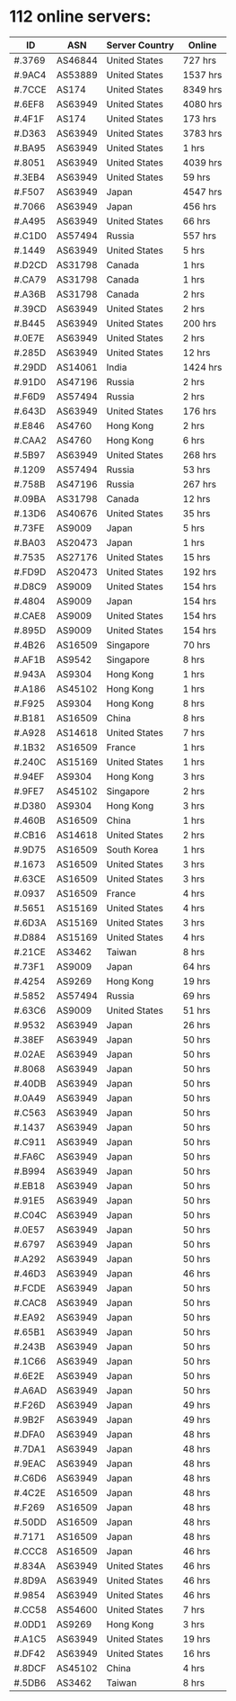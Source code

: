 # 112 online servers:

| ID | ASN | Server Country | Online |
| ------ | ------ | ------ | ------ |
| #.3769 | AS46844 | United States | 727 hrs |
| #.9AC4 | AS53889 | United States | 1537 hrs |
| #.7CCE | AS174 | United States | 8349 hrs |
| #.6EF8 | AS63949 | United States | 4080 hrs |
| #.4F1F | AS174 | United States | 173 hrs |
| #.D363 | AS63949 | United States | 3783 hrs |
| #.BA95 | AS63949 | United States | 1 hrs |
| #.8051 | AS63949 | United States | 4039 hrs |
| #.3EB4 | AS63949 | United States | 59 hrs |
| #.F507 | AS63949 | Japan | 4547 hrs |
| #.7066 | AS63949 | Japan | 456 hrs |
| #.A495 | AS63949 | United States | 66 hrs |
| #.C1D0 | AS57494 | Russia | 557 hrs |
| #.1449 | AS63949 | United States | 5 hrs |
| #.D2CD | AS31798 | Canada | 1 hrs |
| #.CA79 | AS31798 | Canada | 1 hrs |
| #.A36B | AS31798 | Canada | 2 hrs |
| #.39CD | AS63949 | United States | 2 hrs |
| #.B445 | AS63949 | United States | 200 hrs |
| #.0E7E | AS63949 | United States | 2 hrs |
| #.285D | AS63949 | United States | 12 hrs |
| #.29DD | AS14061 | India | 1424 hrs |
| #.91D0 | AS47196 | Russia | 2 hrs |
| #.F6D9 | AS57494 | Russia | 2 hrs |
| #.643D | AS63949 | United States | 176 hrs |
| #.E846 | AS4760 | Hong Kong | 2 hrs |
| #.CAA2 | AS4760 | Hong Kong | 6 hrs |
| #.5B97 | AS63949 | United States | 268 hrs |
| #.1209 | AS57494 | Russia | 53 hrs |
| #.758B | AS47196 | Russia | 267 hrs |
| #.09BA | AS31798 | Canada | 12 hrs |
| #.13D6 | AS40676 | United States | 35 hrs |
| #.73FE | AS9009 | Japan | 5 hrs |
| #.BA03 | AS20473 | Japan | 1 hrs |
| #.7535 | AS27176 | United States | 15 hrs |
| #.FD9D | AS20473 | United States | 192 hrs |
| #.D8C9 | AS9009 | United States | 154 hrs |
| #.4804 | AS9009 | Japan | 154 hrs |
| #.CAE8 | AS9009 | United States | 154 hrs |
| #.895D | AS9009 | United States | 154 hrs |
| #.4B26 | AS16509 | Singapore | 70 hrs |
| #.AF1B | AS9542 | Singapore | 8 hrs |
| #.943A | AS9304 | Hong Kong | 1 hrs |
| #.A186 | AS45102 | Hong Kong | 1 hrs |
| #.F925 | AS9304 | Hong Kong | 8 hrs |
| #.B181 | AS16509 | China | 8 hrs |
| #.A928 | AS14618 | United States | 7 hrs |
| #.1B32 | AS16509 | France | 1 hrs |
| #.240C | AS15169 | United States | 1 hrs |
| #.94EF | AS9304 | Hong Kong | 3 hrs |
| #.9FE7 | AS45102 | Singapore | 2 hrs |
| #.D380 | AS9304 | Hong Kong | 3 hrs |
| #.460B | AS16509 | China | 1 hrs |
| #.CB16 | AS14618 | United States | 2 hrs |
| #.9D75 | AS16509 | South Korea | 1 hrs |
| #.1673 | AS16509 | United States | 3 hrs |
| #.63CE | AS16509 | United States | 3 hrs |
| #.0937 | AS16509 | France | 4 hrs |
| #.5651 | AS15169 | United States | 4 hrs |
| #.6D3A | AS15169 | United States | 3 hrs |
| #.D884 | AS15169 | United States | 4 hrs |
| #.21CE | AS3462 | Taiwan | 8 hrs |
| #.73F1 | AS9009 | Japan | 64 hrs |
| #.4254 | AS9269 | Hong Kong | 19 hrs |
| #.5852 | AS57494 | Russia | 69 hrs |
| #.63C6 | AS9009 | United States | 51 hrs |
| #.9532 | AS63949 | Japan | 26 hrs |
| #.38EF | AS63949 | Japan | 50 hrs |
| #.02AE | AS63949 | Japan | 50 hrs |
| #.8068 | AS63949 | Japan | 50 hrs |
| #.40DB | AS63949 | Japan | 50 hrs |
| #.0A49 | AS63949 | Japan | 50 hrs |
| #.C563 | AS63949 | Japan | 50 hrs |
| #.1437 | AS63949 | Japan | 50 hrs |
| #.C911 | AS63949 | Japan | 50 hrs |
| #.FA6C | AS63949 | Japan | 50 hrs |
| #.B994 | AS63949 | Japan | 50 hrs |
| #.EB18 | AS63949 | Japan | 50 hrs |
| #.91E5 | AS63949 | Japan | 50 hrs |
| #.C04C | AS63949 | Japan | 50 hrs |
| #.0E57 | AS63949 | Japan | 50 hrs |
| #.6797 | AS63949 | Japan | 50 hrs |
| #.A292 | AS63949 | Japan | 50 hrs |
| #.46D3 | AS63949 | Japan | 46 hrs |
| #.FCDE | AS63949 | Japan | 50 hrs |
| #.CAC8 | AS63949 | Japan | 50 hrs |
| #.EA92 | AS63949 | Japan | 50 hrs |
| #.65B1 | AS63949 | Japan | 50 hrs |
| #.243B | AS63949 | Japan | 50 hrs |
| #.1C66 | AS63949 | Japan | 50 hrs |
| #.6E2E | AS63949 | Japan | 50 hrs |
| #.A6AD | AS63949 | Japan | 50 hrs |
| #.F26D | AS63949 | Japan | 49 hrs |
| #.9B2F | AS63949 | Japan | 49 hrs |
| #.DFA0 | AS63949 | Japan | 48 hrs |
| #.7DA1 | AS63949 | Japan | 48 hrs |
| #.9EAC | AS63949 | Japan | 48 hrs |
| #.C6D6 | AS63949 | Japan | 48 hrs |
| #.4C2E | AS16509 | Japan | 48 hrs |
| #.F269 | AS16509 | Japan | 48 hrs |
| #.50DD | AS16509 | Japan | 48 hrs |
| #.7171 | AS16509 | Japan | 48 hrs |
| #.CCC8 | AS16509 | Japan | 46 hrs |
| #.834A | AS63949 | United States | 46 hrs |
| #.8D9A | AS63949 | United States | 46 hrs |
| #.9854 | AS63949 | United States | 46 hrs |
| #.CC58 | AS54600 | United States | 7 hrs |
| #.0DD1 | AS9269 | Hong Kong | 3 hrs |
| #.A1C5 | AS63949 | United States | 19 hrs |
| #.DF42 | AS63949 | United States | 16 hrs |
| #.8DCF | AS45102 | China | 4 hrs |
| #.5DB6 | AS3462 | Taiwan | 8 hrs |

